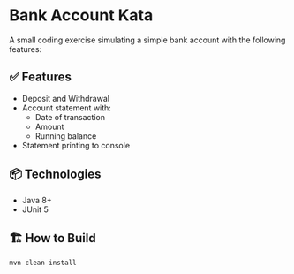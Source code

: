 # Bank Account Kata

A small coding exercise simulating a simple bank account with the following features:

## ✅ Features

- Deposit and Withdrawal
- Account statement with:
    - Date of transaction
    - Amount
    - Running balance
- Statement printing to console

## 📦 Technologies

- Java 8+
- JUnit 5

## 🏗️ How to Build

```bash
mvn clean install
